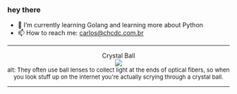 ### hey there 

- :seedling: I’m currently learning Golang and learning more about Python
- :mailbox: How to reach me: carlos@chcdc.com.br


---


<!-- xkcd -->
<p align="center">Crystal Ball</br><img src=https://imgs.xkcd.com/comics/crystal_ball.png></br><font size =2>alt: They often use ball lenses to collect light at the ends of optical fibers, so when you look stuff up on the internet you're actually scrying through a crystal ball.</br></font></p></table></p> 


<!-- xkcd -->
---
